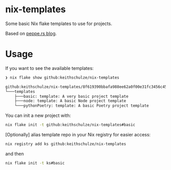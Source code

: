 # nix-templates

Some basic Nix flake templates to use for projects.

Based on [peppe.rs blog](https://peppe.rs/posts/novice_nix:_flake_templates/).

# Usage

If you want to see the available templates:

```sh
❯ nix flake show github:keithschulze/nix-templates

github:keithschulze/nix-templates/8f619390bbafa988ee62a0f00e31fc3456c4561a
└───templates
    ├───basic: template: A very basic project template
    ├───node: template: A basic Node project template
    └───pythonPoetry: template: A basic Poetry project template
```

You can init a new project with:

```sh
nix flake init -t github:keithschulze/nix-templates#basic
```

[Optionally] alias template repo in your Nix registry for easier access:

```sh
nix registry add ks github:keithschulze/nix-templates
```

and then

```sh
nix flake init -t ks#basic
```
